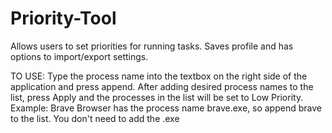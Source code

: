 # Priority-Tool
Allows users to set priorities for running tasks. Saves profile and has options to import/export settings. 

TO USE:
Type the process name into the textbox on the right side of the application and press append. After adding desired process names to the list, press Apply and the processes in the list will be set to Low Priority.
Example: Brave Browser has the process name brave.exe, so append brave to the list. You don't need to add the .exe
